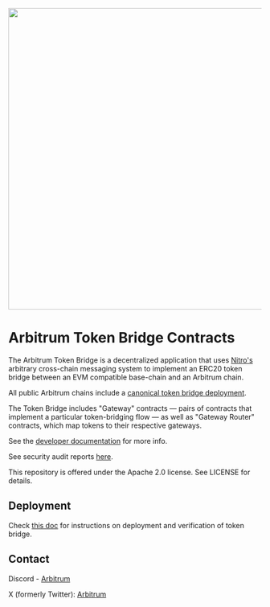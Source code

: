 <p align="center"><img src="docs/assets/arbitrum_horizontal_logo.png" width="600"></p>

# Arbitrum Token Bridge Contracts

The Arbitrum Token Bridge is a decentralized application that uses [Nitro's](https://github.com/OffchainLabs/nitro) arbitrary cross-chain messaging system to implement an ERC20 token bridge between an EVM compatible base-chain and an Arbitrum chain.

All public Arbitrum chains include a [canonical token bridge deployment](https://developer.arbitrum.io/useful-addresses#token-bridge).

The Token Bridge includes "Gateway" contracts — pairs of contracts that implement a particular token-bridging flow — as well as "Gateway Router" contracts, which map tokens to their respective gateways.

See the [developer documentation](https://developer.arbitrum.io/asset-bridging) for more info.

See security audit reports [here](./audits).

This repository is offered under the Apache 2.0 license. See LICENSE for details.

## Deployment
Check [this doc](./docs/deployment.md) for instructions on deployment and verification of token bridge.

## Contact

Discord - [Arbitrum](https://discord.com/invite/5KE54JwyTs)

X (formerly Twitter): [Arbitrum](https://x.com/arbitrum)
